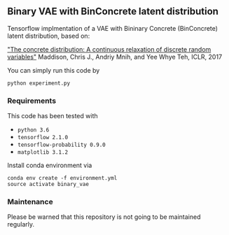 ##  Binary VAE with BinConcrete latent distribution

Tensorflow implmentation of a VAE with Bininary Concrete (BinConcrete) latent distribution, based on:

["The concrete distribution: A continuous relaxation of discrete random variables"](https://arxiv.org/pdf/1611.00712.pdf)
Maddison, Chris J., Andriy Mnih, and Yee Whye Teh, ICLR, 2017


You can simply run this code by

	python experiment.py

### Requirements

This code has been tested with
-   `python 3.6`
-   `tensorflow 2.1.0` 
-   `tensorflow-probability 0.9.0` 
-   `matplotlib 3.1.2` 


Install conda environment via


	conda env create -f environment.yml 
	source activate binary_vae


### Maintenance

Please be warned that this repository is not going to be maintained regularly.
